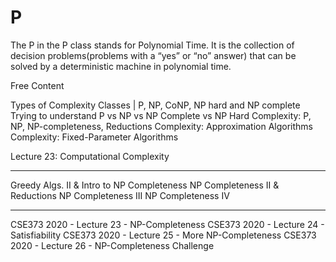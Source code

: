 # P

The P in the P class stands for Polynomial Time. It is the collection of decision problems(problems with a “yes” or “no” answer) that can be solved by a deterministic machine in polynomial time. 

<ResourceGroupTitle>Free Content</ResourceGroupTitle>

<BadgeLink colorScheme='yellow' badgeText='Read' href='https://www.geeksforgeeks.org/types-of-complexity-classes-p-np-conp-np-hard-and-np-complete/'>Types of Complexity Classes | P, NP, CoNP, NP hard and NP complete</BadgeLink>
<BadgeLink colorScheme='yellow' badgeText='Read' href='https://softwareengineering.stackexchange.com/questions/308178/trying-to-understand-p-vs-np-vs-np-complete-vs-np-hard'>Trying to understand P vs NP vs NP Complete vs NP Hard</BadgeLink>
<BadgeLink colorScheme='red' badgeText='Watch' href='https://www.youtube.com/watch?v=eHZifpgyH_4&list=PLUl4u3cNGP6317WaSNfmCvGym2ucw3oGp&index=22'>Complexity: P, NP, NP-completeness, Reductions</BadgeLink>
<BadgeLink colorScheme='red' badgeText='Watch' href='https://www.youtube.com/watch?v=MEz1J9wY2iM&list=PLUl4u3cNGP6317WaSNfmCvGym2ucw3oGp&index=24'>Complexity: Approximation Algorithms</BadgeLink>
<BadgeLink colorScheme='red' badgeText='Watch' href='https://www.youtube.com/watch?v=4q-jmGrmxKs&index=25&list=PLUl4u3cNGP6317WaSNfmCvGym2ucw3oGp'>Complexity: Fixed-Parameter Algorithms</BadgeLink>


<BadgeLink colorScheme='red' badgeText='Watch' href='https://www.youtube.com/watch?v=moPtwq_cVH8&list=PLUl4u3cNGP61Oq3tWYp6V_F-5jb5L2iHb&index=24'>Lecture 23: Computational Complexity</BadgeLink>

----

<BadgeLink colorScheme='red' badgeText='Watch' href='https://youtu.be/qcGnJ47Smlo?list=PLFDnELG9dpVxQCxuD-9BSy2E7BWY3t5Sm&t=2939'>Greedy Algs. II & Intro to NP Completeness</BadgeLink>
<BadgeLink colorScheme='red' badgeText='Watch' href='https://www.youtube.com/watch?v=e0tGC6ZQdQE&index=16&list=PLFDnELG9dpVxQCxuD-9BSy2E7BWY3t5Sm'>NP Completeness II & Reductions</BadgeLink>
<BadgeLink colorScheme='red' badgeText='Watch' href='https://www.youtube.com/watch?v=fCX1BGT3wjE&index=17&list=PLFDnELG9dpVxQCxuD-9BSy2E7BWY3t5Sm'>NP Completeness III</BadgeLink>
<BadgeLink colorScheme='red' badgeText='Watch' href='https://www.youtube.com/watch?v=NKLDp3Rch3M&list=PLFDnELG9dpVxQCxuD-9BSy2E7BWY3t5Sm&index=18'>NP Completeness IV</BadgeLink>

----

<BadgeLink colorScheme='red' badgeText='Watch' href='https://www.youtube.com/watch?v=ItHp5laE1VE&list=PLOtl7M3yp-DX6ic0HGT0PUX_wiNmkWkXx&index=23'>CSE373 2020 - Lecture 23 - NP-Completeness</BadgeLink>
<BadgeLink colorScheme='red' badgeText='Watch' href='https://www.youtube.com/watch?v=inaFJeCzGxU&list=PLOtl7M3yp-DX6ic0HGT0PUX_wiNmkWkXx&index=24'>CSE373 2020 - Lecture 24 - Satisfiability</BadgeLink>
<BadgeLink colorScheme='red' badgeText='Watch' href='https://www.youtube.com/watch?v=B-bhKxjZLlc&list=PLOtl7M3yp-DX6ic0HGT0PUX_wiNmkWkXx&index=25'>CSE373 2020 - Lecture 25 - More NP-Completeness</BadgeLink>
<BadgeLink colorScheme='red' badgeText='Watch' href='https://www.youtube.com/watch?v=_EzetTkG_Cc&list=PLOtl7M3yp-DX6ic0HGT0PUX_wiNmkWkXx&index=26'>CSE373 2020 - Lecture 26 - NP-Completeness Challenge</BadgeLink>
